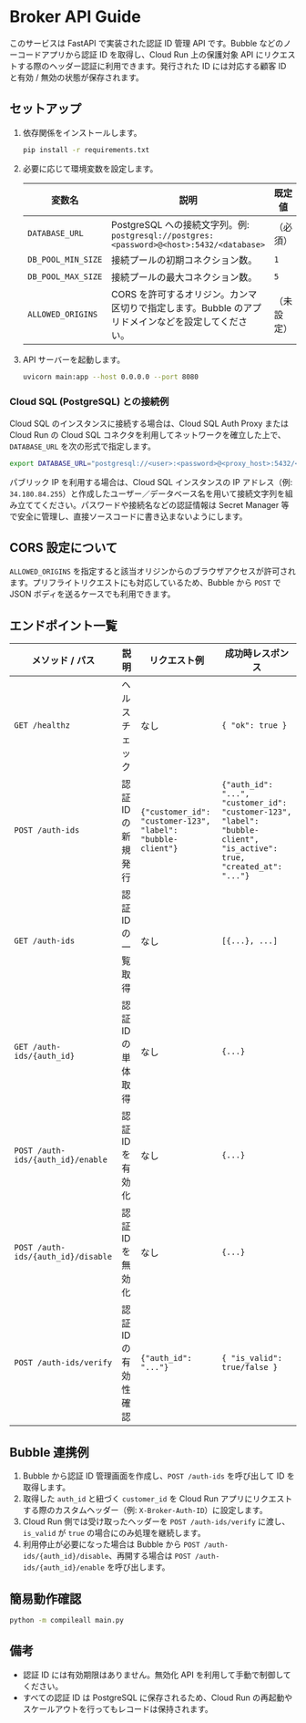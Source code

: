 # Broker API Guide

このサービスは FastAPI で実装された認証 ID 管理 API です。Bubble などのノーコードアプリから認証 ID を取得し、Cloud Run 上の保護対象 API にリクエストする際のヘッダー認証に利用できます。発行された ID には対応する顧客 ID と有効 / 無効の状態が保存されます。

## セットアップ

1. 依存関係をインストールします。
   ```bash
   pip install -r requirements.txt
   ```
2. 必要に応じて環境変数を設定します。

   | 変数名 | 説明 | 既定値 |
   | ------ | ---- | ------ |
   | `DATABASE_URL` | PostgreSQL への接続文字列。例: `postgresql://postgres:<password>@<host>:5432/<database>` | （必須） |
   | `DB_POOL_MIN_SIZE` | 接続プールの初期コネクション数。 | `1` |
   | `DB_POOL_MAX_SIZE` | 接続プールの最大コネクション数。 | `5` |
   | `ALLOWED_ORIGINS` | CORS を許可するオリジン。カンマ区切りで指定します。Bubble のアプリドメインなどを設定してください。 | （未設定） |

3. API サーバーを起動します。
   ```bash
   uvicorn main:app --host 0.0.0.0 --port 8080
   ```

### Cloud SQL (PostgreSQL) との接続例

Cloud SQL のインスタンスに接続する場合は、Cloud SQL Auth Proxy または Cloud Run の Cloud SQL コネクタを利用してネットワークを確立した上で、
`DATABASE_URL` を次の形式で指定します。

```bash
export DATABASE_URL="postgresql://<user>:<password>@<proxy_host>:5432/<database>"
```

パブリック IP を利用する場合は、Cloud SQL インスタンスの IP アドレス（例: `34.180.84.255`）と作成したユーザー／データベース名を用いて接続文字列を組み立ててください。パスワードや接続名などの認証情報は Secret Manager 等で安全に管理し、直接ソースコードに書き込まないようにします。

## CORS 設定について

`ALLOWED_ORIGINS` を指定すると該当オリジンからのブラウザアクセスが許可されます。プリフライトリクエストにも対応しているため、Bubble から `POST` で JSON ボディを送るケースでも利用できます。

## エンドポイント一覧

| メソッド / パス | 説明 | リクエスト例 | 成功時レスポンス |
| ---------------- | ---- | ------------ | ---------------- |
| `GET /healthz` | ヘルスチェック | なし | `{ "ok": true }` |
| `POST /auth-ids` | 認証 ID の新規発行 | `{"customer_id": "customer-123", "label": "bubble-client"}` | `{"auth_id": "...", "customer_id": "customer-123", "label": "bubble-client", "is_active": true, "created_at": "..."}` |
| `GET /auth-ids` | 認証 ID の一覧取得 | なし | `[{...}, ...]` |
| `GET /auth-ids/{auth_id}` | 認証 ID の単体取得 | なし | `{...}` |
| `POST /auth-ids/{auth_id}/enable` | 認証 ID を有効化 | なし | `{...}` |
| `POST /auth-ids/{auth_id}/disable` | 認証 ID を無効化 | なし | `{...}` |
| `POST /auth-ids/verify` | 認証 ID の有効性確認 | `{"auth_id": "..."}` | `{ "is_valid": true/false }` |

## Bubble 連携例

1. Bubble から認証 ID 管理画面を作成し、`POST /auth-ids` を呼び出して ID を取得します。
2. 取得した `auth_id` と紐づく `customer_id` を Cloud Run アプリにリクエストする際のカスタムヘッダー（例: `X-Broker-Auth-ID`）に設定します。
3. Cloud Run 側では受け取ったヘッダーを `POST /auth-ids/verify` に渡し、`is_valid` が `true` の場合にのみ処理を継続します。
4. 利用停止が必要になった場合は Bubble から `POST /auth-ids/{auth_id}/disable`、再開する場合は `POST /auth-ids/{auth_id}/enable` を呼び出します。

## 簡易動作確認

```bash
python -m compileall main.py
```

## 備考

- 認証 ID には有効期限はありません。無効化 API を利用して手動で制御してください。
- すべての認証 ID は PostgreSQL に保存されるため、Cloud Run の再起動やスケールアウトを行ってもレコードは保持されます。
